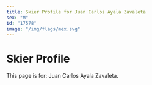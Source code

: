 ```yaml
---
title: Skier Profile for Juan Carlos Ayala Zavaleta
sex: "M"
id: "17578"
image: "/img/flags/mex.svg" 
---
```


# Skier Profile

This page is for: Juan Carlos Ayala Zavaleta.
    
